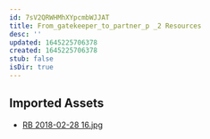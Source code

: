 ```yaml
---
id: 7sV2QRWHMhXYpcmbWJJAT
title: From_gatekeeper_to_partner_p _2 Resources
desc: ''
updated: 1645225706378
created: 1645225706378
stub: false
isDir: true
---
```

## Imported Assets
- [RB 2018-02-28 16.jpg](/assets/rb-2018-02-28-16.jpg)
